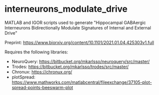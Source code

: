 # interneurons_modulate_drive
 MATLAB and IGOR scripts used to generate "Hippocampal GABAergic Interneurons Bidirectionally Modulate Signatures of Internal and External Drive"
 
Preprint: https://www.biorxiv.org/content/10.1101/2021.01.04.425303v1.full

Requires the following libraries:
* NeuroQuery: https://bitbucket.org/mkarlsso/neuroquery/src/master/
* Trodes: https://bitbucket.org/mkarlsso/trodes/src/master/
* Chronux: https://chronux.org/
* plotSpread: https://www.mathworks.com/matlabcentral/fileexchange/37105-plot-spread-points-beeswarm-plot
